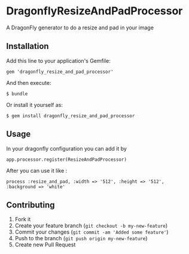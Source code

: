 # DragonflyResizeAndPadProcessor

A DragonFly generator to do a resize and pad in your image


## Installation

Add this line to your application's Gemfile:

    gem 'dragonfly_resize_and_pad_processor'

And then execute:

    $ bundle

Or install it yourself as:

    $ gem install dragonfly_resize_and_pad_processor

## Usage

In your dragonfly configuration you can add it by

    app.processor.register(ResizeAndPadProcessor)

After you can use it like :

    process :resize_and_pad, :width => '512', :height => '512', :background => 'white'


## Contributing

1. Fork it
2. Create your feature branch (`git checkout -b my-new-feature`)
3. Commit your changes (`git commit -am 'Added some feature'`)
4. Push to the branch (`git push origin my-new-feature`)
5. Create new Pull Request
